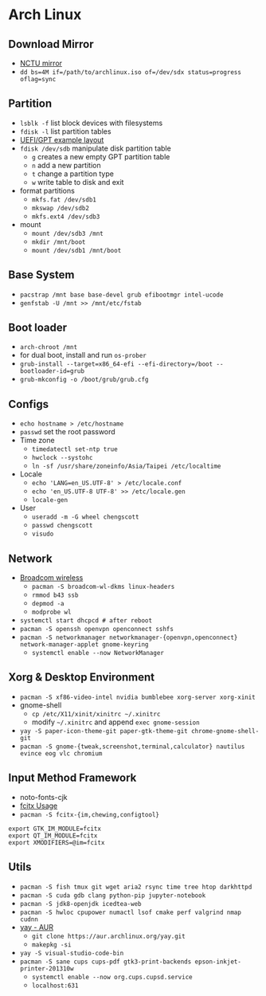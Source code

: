 # Arch Linux

## Download Mirror

- [NCTU mirror](http://archlinux.cs.nctu.edu.tw/iso/)
- `dd bs=4M if=/path/to/archlinux.iso of=/dev/sdx status=progress oflag=sync`

## Partition

- `lsblk -f` list block devices with filesystems
- `fdisk -l` list partition tables
- [UEFI/GPT example layout](https://wiki.archlinux.org/index.php/Partitioning#UEFI.2FGPT_example_layout)
- `fdisk /dev/sdb` manipulate disk partition table
    - `g` creates a new empty GPT partition table
    - `n` add a new partition
    - `t` change a partition type
    - `w` write table to disk and exit
- format partitions
    - `mkfs.fat /dev/sdb1`
    - `mkswap /dev/sdb2`
    - `mkfs.ext4 /dev/sdb3`
- mount
    - `mount /dev/sdb3 /mnt`
    - `mkdir /mnt/boot`
    - `mount /dev/sdb1 /mnt/boot`

## Base System

- `pacstrap /mnt base base-devel grub efibootmgr intel-ucode`
- `genfstab -U /mnt >> /mnt/etc/fstab`

## Boot loader

- `arch-chroot /mnt`
- for dual boot, install and run `os-prober`
- `grub-install --target=x86_64-efi --efi-directory=/boot --bootloader-id=grub`
- `grub-mkconfig -o /boot/grub/grub.cfg`

## Configs

- `echo hostname > /etc/hostname`
- `passwd` set the root password
- Time zone
    - `timedatectl set-ntp true`
    - `hwclock --systohc`
    - `ln -sf /usr/share/zoneinfo/Asia/Taipei /etc/localtime`
- Locale
    - `echo 'LANG=en_US.UTF-8' > /etc/locale.conf`
    - `echo 'en_US.UTF-8 UTF-8' >> /etc/locale.gen`
    - `locale-gen`
- User
    - `useradd -m -G wheel chengscott`
    - `passwd chengscott`
    - `visudo`

## Network

- [Broadcom wireless](https://wiki.archlinux.org/index.php/broadcom_wireless#Installation)
    - `pacman -S broadcom-wl-dkms linux-headers`
    - `rmmod b43 ssb`
    - `depmod -a`
    - `modprobe wl`
- `systemctl start dhcpcd # after reboot`
- `pacman -S openssh openvpn openconnect sshfs`
- `pacman -S networkmanager networkmanager-{openvpn,openconnect} network-manager-applet gnome-keyring`
    - `systemctl enable --now NetworkManager`

## Xorg & Desktop Environment

- `pacman -S xf86-video-intel nvidia bumblebee xorg-server xorg-xinit`
- gnome-shell
    - `cp /etc/X11/xinit/xinitrc ~/.xinitrc`
    - modify `~/.xinitrc` and append `exec gnome-session`
- `yay -S paper-icon-theme-git paper-gtk-theme-git chrome-gnome-shell-git`
- `pacman -S gnome-{tweak,screenshot,terminal,calculator} nautilus evince eog vlc chromium`

## Input Method Framework

- noto-fonts-cjk
- [fcitx Usage](https://wiki.archlinux.org/index.php/fcitx#Usage)
- `pacman -S fcitx-{im,chewing,configtool}`
```bash=
export GTK_IM_MODULE=fcitx
export QT_IM_MODULE=fcitx
export XMODIFIERS=@im=fcitx
```

## Utils

- `pacman -S fish tmux git wget aria2 rsync time tree htop darkhttpd`
- `pacman -S cuda gdb clang python-pip jupyter-notebook`
- `pacman -S jdk8-openjdk icedtea-web`
- `pacman -S hwloc cpupower numactl lsof cmake perf valgrind nmap cudnn`
- [yay - AUR](https://aur.archlinux.org/packages/yay/)
    - `git clone https://aur.archlinux.org/yay.git `
    - `makepkg -si`
- `yay -S visual-studio-code-bin`
- `pacman -S sane cups cups-pdf gtk3-print-backends epson-inkjet-printer-201310w`
    - `systemctl enable --now org.cups.cupsd.service`
    - `localhost:631`
